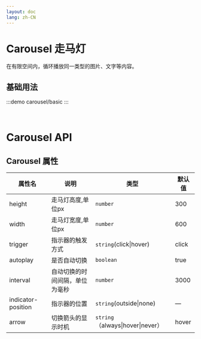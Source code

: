 ```yaml
---
layout: doc
lang: zh-CN
---
```


# Carousel 走马灯

在有限空间内，循环播放同一类型的图片、文字等内容。

## 基础用法

:::demo
carousel/basic
:::


<br>

# Carousel API

## Carousel 属性

| 属性名             | 说明                           | 类型                             | 默认值 |
| ------------------ | ------------------------------ | -------------------------------- | ------ |
| height             | 走马灯高度,单位px              | `number`                         | 300    |
| width              | 走马灯宽度,单位px              | `number`                         | 600    |
| trigger            | 指示器的触发方式               | `string`(click\|hover)           | click  |
| autoplay           | 是否自动切换                   | `boolean`                        | true   |
| interval           | 自动切换的时间间隔，单位为毫秒 | `number`                         | 3000   |
| indicator-position | 指示器的位置                   | `string`(outside\|none)          | —      |
| arrow              | 切换箭头的显示时机             | `string`（always\|hover\|never） | hover  |
